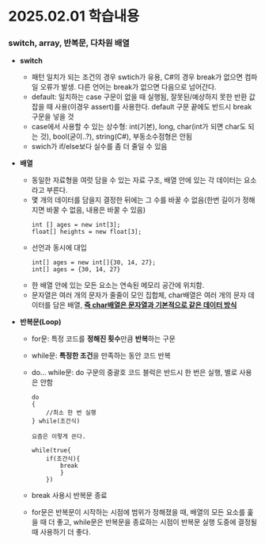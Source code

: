 # 2025.02.01 **학습내용**

### switch, array, 반복문, 다차원 배열

-   **switch**

    -   패턴 일치가 되는 조건의 경우 swtich가 유용, C#의 경우 break가 없으면 컴파일 오류가 발생. 다른 언어는 break가 없으면 다음으로 넘어간다.
    -   default: 일치하는 case 구문이 없을 때 실행됨, 잘못된/예상하지 못한 반환 값 잡을 때 사용(이경우 assert)를 사용한다. default 구문 끝에도 반드시 break구문을 넣을 것
    -   case에서 사용할 수 있는 상수형: int(기본), long, char(int가 되면 char도 되는 것), bool(굳이..?), string(C#), 부동소수점형은 안됨
    -   swich가 if/else보다 실수를 좀 더 줄일 수 있음

-   **배열**

    -   동일한 자료형을 여럿 담을 수 있는 자료 구조, 배열 안에 있는 각 데이터는 요소라고 부른다.
    -   몇 개의 데이터를 담을지 결정한 뒤에는 그 수를 바꿀 수 없음(한번 길이가 정해지면 바꿀 수 없음, 내용은 바꿀 수 있음)
        ```
        int [] ages = new int[3];
        float[] heights = new float[3];
        ```
    -   선언과 동시에 대입
        ```
        int[] ages = new int[]{30, 14, 27};
        int[] ages = {30, 14, 27}
        ```
    -   한 배열 안에 있는 모든 요소는 연속된 메모리 공간에 위치함.
    -   문자열은 여러 개의 문자가 줄줄이 모인 집합체, char배열은 여러 개의 문자 데이터를 담은 배열, <u>**즉 char배열은 문자열과 기본적으로 같은 데이터 방식**</u>

-   **반복문(Loop)**

    -   for문: 특정 코드를 **정해진 횟수**만큼 **반복**하는 구문
    -   while문: **특정한 조건**을 만족하는 동안 코드 반복
    -   do... while문: do 구문의 중괄호 코드 블럭은 반드시 한 번은 실행, 별로 사용은 안함

        ```
        do
        {
        	//최소 한 번 실행
        } while(조건식)

        요즘은 이렇게 쓴다.

        while(true{
        	if(조건식){
        		break
        		}
        	})
        ```

    -   break 사용시 반복문 종료
    -   for문은 반복문이 시작하는 시점에 범위가 정해졌을 때, 배열의 모든 요소를 훑을 때 더 좋고, while문은 반복문을 종료하는 시점이 반복문 실행 도중에 결정될때 사용하기 더 좋다.
